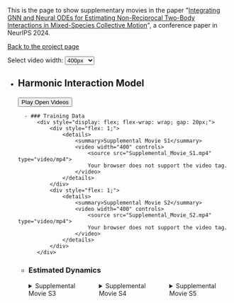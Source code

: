 This is the page to show supplementary movies in the paper "[Integrating GNN and Neural ODEs for Estimating Non-Reciprocal Two-Body Interactions in Mixed-Species Collective Motion](https://openreview.net/forum?id=qwl3EiDi9r)", a conference paper in NeurIPS 2024.

[Back to the project page](https://github.com/MasahitoUWAMICHI/collectiveMotionNN)


<script>
function setVideoWidth(width) {
    const videos = document.querySelectorAll('video');
    videos.forEach(video => {
        video.width = width;
    });
}
</script>

<div>
    <label for="video-width">Select video width: </label>
    <select id="video-width" onchange="setVideoWidth(this.value)">
        <option value="200">200px</option>
        <option value="400" selected>400px</option>
        <option value="600">600px</option>
        <option value="800">800px</option>
        <option value="1000">1000px</option>
    </select>
</div>

<script type="text/javascript" async
src="https://cdnjs.cloudflare.com/ajax/libs/mathjax/2.7.7/MathJax.js?config=TeX-MML-AM_CHTML">
</script>


- ## Harmonic Interaction Model
    <div id="harmonic-interaction-model" style="margin-top: 20px;">
        <button onclick="playAllVideos('harmonic-interaction-model')">Play Open Videos</button>
        
        - ### Training Data
            <div style="display: flex; flex-wrap: wrap; gap: 20px;">
                <div style="flex: 1;">
                    <details>
                        <summary>Supplemental Movie S1</summary>
                        <video width="400" controls>
                            <source src="Supplemental_Movie_S1.mp4" type="video/mp4">
                            Your browser does not support the video tag.
                        </video>
                    </details>
                </div>
                <div style="flex: 1;">
                    <details>
                        <summary>Supplemental Movie S2</summary>
                        <video width="400" controls>
                            <source src="Supplemental_Movie_S2.mp4" type="video/mp4">
                            Your browser does not support the video tag.
                        </video>
                    </details>
                </div>
            </div>
        
    - ### Estimated Dynamics

        <div style="display: flex; flex-wrap: wrap; gap: 20px;">
            <div style="flex: 1;">
                <details>
                    <summary>Supplemental Movie S3</summary>
                    <video width="400" controls>
                        <source src="Supplemental_Movie_S3.mp4" type="video/mp4">
                        Your browser does not support the video tag.
                    </video>
                </details>
            </div>
            <div style="flex: 1;">
                <details>
                    <summary>Supplemental Movie S4</summary>
                    <video width="400" controls>
                        <source src="Supplemental_Movie_S4.mp4" type="video/mp4">
                        Your browser does not support the video tag.
                    </video>
                </details>
            </div>
            <div style="flex: 1;">
                <details>
                    <summary>Supplemental Movie S5</summary>
                    <video width="400" controls>
                        <source src="Supplemental_Movie_S5.mp4" type="video/mp4">
                        Your browser does not support the video tag.
                    </video>
                </details>
            </div>
        </div>
    </div>

    <script>
    function playAllVideos(sectionId) {
        // Select the target section by ID
        const section = document.getElementById(sectionId);
        
        // Select the Training Data and Estimated Dynamics subsections within the section
        const subsections = section.querySelectorAll('h3:contains("Training Data"), h3:contains("Estimated Dynamics")');
        
        // Iterate through each subsection
        subsections.forEach(subsection => {
            // Find all open <details> elements within the subsection
            const openDetails = subsection.nextElementSibling.querySelectorAll('details[open]');
            
            // Iterate through each open <details> element
            openDetails.forEach(details => {
                // Find all <video> elements within the open <details> element
                const videos = details.querySelectorAll('video');
                
                // Play each video
                videos.forEach(video => {
                    video.play();
                });
            });
        });
    }
    </script>





